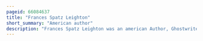 ```yaml
---
pageid: 66084637
title: "Frances Spatz Leighton"
short_summary: "American author"
description: "Frances Spatz Leighton was an american Author, Ghostwriter, and Journalist. She ghostwrote several memoirs and accounts of Washington D. C. Life, writing over 30 Books, including My Thirty Years Backstairs at the White House and My Life with Jacqueline Kennedy. She was born in Ohio and attended Ohio State University but did not graduate. Leighton soon moved to Washington, D. C. , where she worked as a Journalist for several Publications, including the american Weekly. She ghostwrote her first memoir in 1957, of a chef for the President of the United States."
---
```

